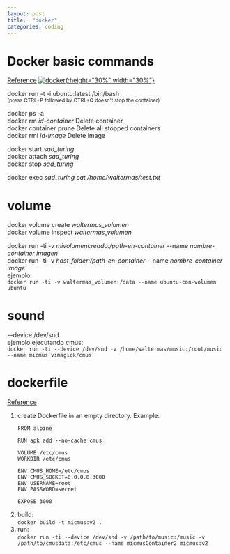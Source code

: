 ```yaml
---
layout: post
title:  "docker"
categories: coding
---
```

# Docker basic commands  
[Reference](https://docs.docker.com/engine/reference/commandline/docker/)
[![docker](/wjekyll/assets/images/docker.png){:height="30%" width="30%"}](https://docs.docker.com/engine/reference/commandline/docker/)

docker run -t -i ubuntu:latest /bin/bash  
<sub>(press CTRL+P followed by CTRL+Q doesn't stop the container)</sub>

docker ps -a  
docker rm *id-container*  Delete container  
docker container prune  Delete all stopped containers  
docker rmi *id-image*  Delete image


docker start *sad_turing*  
docker attach *sad_turing*  
docker stop *sad_turing*

docker exec *sad_turing cat /home/waltermas/test.txt*

# volume  
docker volume create *waltermas_volumen*  
docker volume inspect *waltermas_volumen*

docker run -ti -v *mivolumencreado:/path-en-container* --name *nombre-container imagen*  
docker run -ti -v *host-folder:/path-en-container* --name *nombre-container image*  
ejemplo:  
`docker run -ti -v waltermas_volumen:/data --name ubuntu-con-volumen ubuntu`
	
# sound
--device /dev/snd  
ejemplo ejecutando cmus:  
`docker run -ti --device /dev/snd -v /home/waltermas/music:/root/music --name micmus vimagick/cmus`

# dockerfile
[Reference](https://docs.docker.com/engine/reference/builder/ "dockerfile reference")
1. create Dockerfile in an empty directory. Example:  
	```
	FROM alpine
	
	RUN apk add --no-cache cmus
	
	VOLUME /etc/cmus
	WORKDIR /etc/cmus
	
	ENV CMUS_HOME=/etc/cmus
	ENV CMUS_SOCKET=0.0.0.0:3000
	ENV USERNAME=root
	ENV PASSWORD=secret
	
	EXPOSE 3000
	```
2. build:  
`docker build -t micmus:v2 .`
3. run:  
`docker run -ti --device /dev/snd -v /path/to/music:/music -v /path/to/cmusdata:/etc/cmus --name micmusContainer2 micmus:v2`




